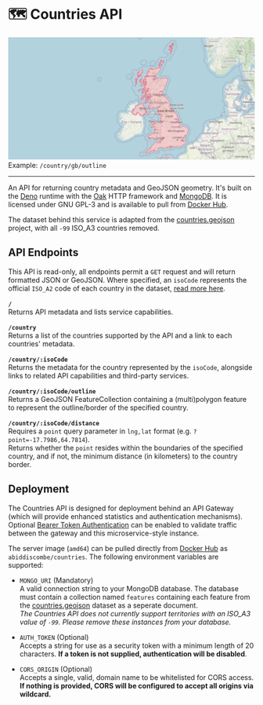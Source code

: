 # 🗺️ Countries API

![Example country outline for "gb", demonstrated on top of an OpenStreetMap basemap.](./media/banner.png)
Example: `/country/gb/outline`

---

An API for returning country metadata and GeoJSON geometry. It's built on the [Deno](https://deno.com/runtime) runtime with the [Oak](https://oakserver.github.io/oak/) HTTP framework and [MongoDB](https://mongodb.com). It is licensed under GNU GPL-3 and is available to pull from [Docker Hub](https://hub.docker.com/r/abiddiscombe/countries).

The dataset behind this service is adapted from the [countries.geojson](https://github.com/datasets/geo-countries) project, with all `-99` ISO_A3 countries removed.

## API Endpoints
This API is read-only, all endpoints permit a `GET` request and will return formatted JSON or GeoJSON. Where specified, an `isoCode` represents the official `ISO_A2` code of each country in the dataset, [read more here](https://en.wikipedia.org/wiki/ISO_3166-1_alpha-3).


**`/`**\
Returns API metadata and lists service capabilities.

**`/country`**\
Returns a list of the countries supported by the API and a link to each countries' metadata.

**`/country/:isoCode`**\
Returns the metadata for the country represented by the `isoCode`, alongside links to related API capabilities and third-party services.

**`/country/:isoCode/outline`**\
Returns a GeoJSON FeatureCollection containing a (multi)polygon feature to represent the outline/border of the specified country.

**`/country/:isoCode/distance`**\
Requires a `point` query parameter in `lng,lat` format (e.g. `?point=-17.7986,64.7814`).\
Returns whether the `point` resides within the boundaries of the specified country, and if not, the minimum distance (in kilometers) to the country border.

## Deployment
The Countries API is designed for deployment behind an API Gateway (which will provide enhanced statistics and authentication mechanisms). Optional [Bearer Token Authentication](https://swagger.io/docs/specification/authentication/bearer-authentication/) can be enabled to validate traffic between the gateway and this microservice-style instance.

The server image (`amd64`) can be pulled directly from [Docker Hub](https://hub.docker.com/r/abiddiscombe/countries) as `abiddiscombe/countries`. The following environment variables are supported:

- `MONGO_URI` (Mandatory)  
A valid connection string to your MongoDB database. The database must contain a collection named `features` containing each feature from the [countries.geojson](https://github.com/datasets/geo-countries) dataset as a seperate document.\
 *The Countries API does not currently support territories with an ISO_A3 value of `-99`. Please remove these instances from your database.*

- `AUTH_TOKEN` (Optional)  
Accepts a string for use as a security token with a minimum length of 20 characters. **If a token is not supplied, authentication will be disabled**.

- `CORS_ORIGIN` (Optional)  
Accepts a single, valid, domain name to be whitelisted for CORS access. **If nothing is provided, CORS will be configured to accept all origins via wildcard.**